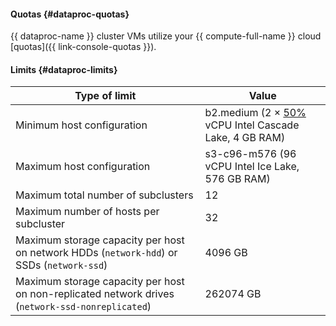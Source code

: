 #### Quotas {#dataproc-quotas}

{{ dataproc-name }} cluster VMs utilize your {{ compute-full-name }} cloud [quotas]({{ link-console-quotas }}).

#### Limits {#dataproc-limits}

Type of limit | Value
--- | ---
Minimum host configuration | b2.medium (2 × [50%](../../compute/concepts/performance-levels.md) vCPU Intel Cascade Lake, 4 GB RAM)
Maximum host configuration | s3-c96-m576 (96 vCPU Intel Ice Lake, 576 GB RAM)
Maximum total number of subclusters | 12
Maximum number of hosts per subcluster | 32
Maximum storage capacity per host on network HDDs (`network-hdd`) or SSDs (`network-ssd`) | 4096 GB
Maximum storage capacity per host on non-replicated network drives (`network-ssd-nonreplicated`) | 262074 GB